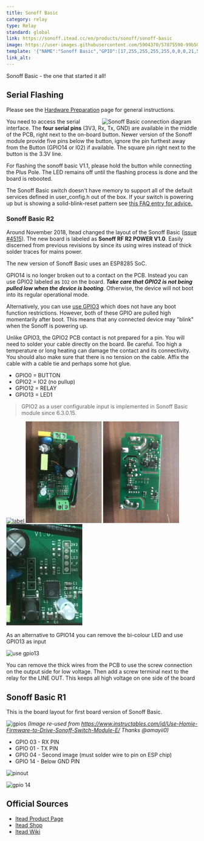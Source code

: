 ```yaml
---
title: Sonoff Basic
category: relay
type: Relay
standard: global
link: https://sonoff.itead.cc/en/products/sonoff/sonoff-basic
image: https://user-images.githubusercontent.com/5904370/57875590-99b50580-7813-11e9-86fa-73ce736467e6.png
template: '{"NAME":"Sonoff Basic","GPIO":[17,255,255,255,255,0,0,0,21,56,255,0,0],"FLAG":0,"BASE":1}' 
link_alt: 
---
```

Sonoff Basic - the one that started it all!

## Serial Flashing

Please see the [Hardware Preparation](https://github.com/arendst/Sonoff-Tasmota/wiki/Hardware-Preparation) page for general instructions.

<img alt="Sonoff Basic connection diagram" src="https://user-images.githubusercontent.com/2870104/30516551-ed12d69e-9b42-11e7-8373-1bfbbf346839.png" width="50%" align="right" />

You need to access the serial interface. The **four serial pins** (3V3, Rx, Tx, GND) are available in the middle of the PCB, right next to the on-board button. Newer version of the Sonoff module provide five pins below the button, ignore the pin furthest away from the Button (GPIO14 or I02) if available. The square pin right next to the button is the 3.3V line.

For flashing the sonoff basic V1.1, please hold the button while connecting the Plus Pole. The LED remains off until the flashing process is done and the board is rebooted.

The Sonoff Basic switch doesn't have memory to support all of the default services defined in user_config.h out of the box. If your switch is powering up but is showing a solid-blink-reset pattern see [this FAQ entry for advice.](https://github.com/arendst/Sonoff-Tasmota/wiki/Troubleshooting#running-out-of-memory)

### Sonoff Basic R2
Around November 2018, Itead changed the layout of the Sonoff Basic ([issue #4515](https://github.com/arendst/Sonoff-Tasmota/issues/4515)). The new board is labeled as **Sonoff RF R2 POWER V1.0**. Easily discerned from previous revisions by since its using wires instead of thick solder traces for mains power.

The new version of Sonoff Basic uses an ESP8285 SoC.

GPIO14 is no longer broken out to a contact on the PCB. Instead you can use GPIO2 labeled as `IO2` on the board. _**Take care that GPIO2 is not being pulled low when the device is booting**_. Otherwise, the device will not boot into its regular operational mode. 

Alternatively, you can use [use GPIO3](https://www.youtube.com/watch?v=yavDqDzRdUk) which does not have any boot function restrictions. However, both of these GPIO are pulled high momentarily after boot. This means that any connected device may "blink" when the Sonoff is powering up.

Unlike GPIO3, the GPIO2 PCB contact is not prepared for a pin. You will need to solder your cable directly on the board. Be careful. Too high a temperature or long heating can damage the contact and its connectivity. You should also make sure that there is no tension on the cable. Affix the cable with a cable tie and perhaps some hot glue.

* GPIO0 = BUTTON
* GPIO2 = IO2 (no pullup)
* GPIO12 = RELAY
* GPIO13 = LED1

> GPIO2 as a user configurable input is implemented in Sonoff Basic module since 6.3.0.15.

[<img src="https://camo.githubusercontent.com/7ee22f14cc707c04fa8ac357e4dd2a05da63852e/68747470733a2f2f7331352e64697265637475706c6f61642e6e65742f696d616765732f3138313132382f76653971673936382e6a7067" width="200" alt="label">
](https://camo.githubusercontent.com/7ee22f14cc707c04fa8ac357e4dd2a05da63852e/68747470733a2f2f7331352e64697265637475706c6f61642e6e65742f696d616765732f3138313132382f76653971673936382e6a7067)
[<img src="https://raw.githubusercontent.com/reloxx13/reloxx13.github.io/master/media/tasmota/sonoff-basic-r2/front.jpg" width="200" alt="front">](https://raw.githubusercontent.com/reloxx13/reloxx13.github.io/master/media/tasmota/sonoff-basic-r2/front.jpg)
[<img src="https://raw.githubusercontent.com/reloxx13/reloxx13.github.io/master/media/tasmota/sonoff-basic-r2/back.jpg" width="200" alt="back">](https://raw.githubusercontent.com/reloxx13/reloxx13.github.io/master/media/tasmota/sonoff-basic-r2/back.jpg)
[<img src="https://raw.githubusercontent.com/reloxx13/reloxx13.github.io/master/media/tasmota/sonoff-basic-r2/chip.jpg" width="200" alt="chip">](https://raw.githubusercontent.com/reloxx13/reloxx13.github.io/master/media/tasmota/sonoff-basic-r2/chip.jpg)

As an alternative to GPIO14 you can remove the bi-colour LED and use GPIO13 as input

![use gpio13](https://user-images.githubusercontent.com/47423730/52523999-1c1fad80-2c98-11e9-9b86-f50d82ff18cc.jpg)

You can remove the thick wires from the PCB to use the screw connection on the output side for low voltage. Then add a screw terminal next to the relay for the LINE OUT. This keeps all high voltage on one side of the board

## Sonoff Basic R1
This is the board layout for first board version of Sonoff Basic.

![gpios](https://cdn.instructables.com/F8Q/0U89/J1WEQK7J/F8Q0U89J1WEQK7J.MEDIUM.jpg)
_(Image re-used from https://www.instructables.com/id/Use-Homie-Firmware-to-Drive-Sonoff-Switch-Module-E/ Thanks @amayii0)_

* GPIO 03 - RX PIN
* GPIO 01 - TX PIN
* GPIO 04 - Second image (must solder wire to pin on ESP chip)
* GPIO 14 - Below GND PIN

![pinout](http://tinkerman.cat/wp-content/uploads/2016/06/pinout_back.jpg)

![gpio 14](http://evertdekker.com/wp/wp-content/gallery/sonoff/p1010285.jpg)

## Official Sources
* [Itead Product Page](http://sonoff.itead.cc/en/products/sonoff/sonoff-basic)
* [Itead Shop](https://www.itead.cc/sonoff-wifi-wireless-switch.html)
* [Itead Wiki](https://www.itead.cc/wiki/Sonoff)






